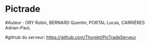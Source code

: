 # Pictrade

#Auteur :
ORY Robin,
BERNARD Quentin,
PORTAL Lucas,
CARRIÈRES Adrian-Paul,


#github du serveur: https://github.com/Thorekt/PicTradeServeur
